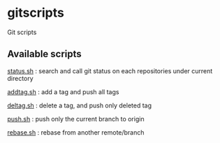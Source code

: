 gitscripts
==========

Git scripts

Available scripts
-----------------

[status.sh](doc/status.md) : search and call git status on each repositories under current directory

[addtag.sh](doc/addtag.md) : add a tag and push all tags

[deltag.sh](doc/deltag.md) : delete a tag, and push only deleted tag

[push.sh](doc/push.md) : push only the current branch to origin

[rebase.sh](doc/rebase.md) : rebase from another remote/branch
